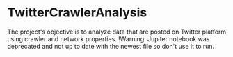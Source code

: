 # TwitterCrawlerAnalysis
The project's objective is to analyze data that are posted on Twitter platform using crawler and network properties.
!Warning: Jupiter notebook was deprecated and not up to date with the newest file so don't use it to run.
